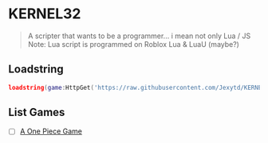 # KERNEL32

> A scripter that wants to be a programmer... i mean not only Lua / JS </br> Note: Lua script is programmed on Roblox Lua & LuaU (maybe?)

## Loadstring
```lua
loadstring(game:HttpGet('https://raw.githubusercontent.com/Jexytd/KERNEL32/main/loader/sc.lua',true))()
```

## List Games
- [ ] [A One Piece Game](https://www.roblox.com/games/8396586868)
